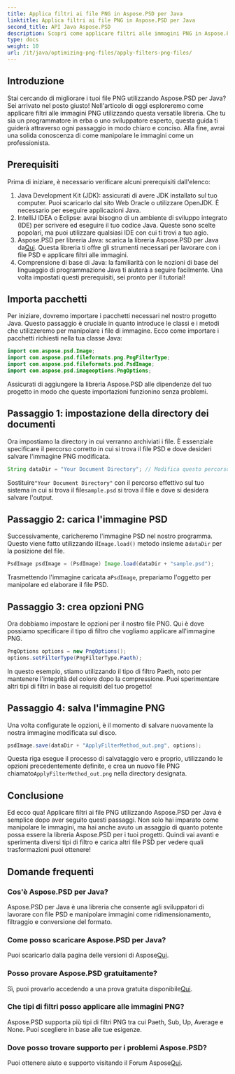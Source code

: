 ```yaml
---
title: Applica filtri ai file PNG in Aspose.PSD per Java
linktitle: Applica filtri ai file PNG in Aspose.PSD per Java
second_title: API Java Aspose.PSD
description: Scopri come applicare filtri alle immagini PNG in Aspose.PSD per Java con questa guida dettagliata. Semplici passaggi per risultati di immagine sorprendenti.
type: docs
weight: 10
url: /it/java/optimizing-png-files/apply-filters-png-files/
---
```

## Introduzione
Stai cercando di migliorare i tuoi file PNG utilizzando Aspose.PSD per Java? Sei arrivato nel posto giusto! Nell'articolo di oggi esploreremo come applicare filtri alle immagini PNG utilizzando questa versatile libreria. Che tu sia un programmatore in erba o uno sviluppatore esperto, questa guida ti guiderà attraverso ogni passaggio in modo chiaro e conciso. Alla fine, avrai una solida conoscenza di come manipolare le immagini come un professionista.
## Prerequisiti
Prima di iniziare, è necessario verificare alcuni prerequisiti dall'elenco:
1. Java Development Kit (JDK): assicurati di avere JDK installato sul tuo computer. Puoi scaricarlo dal sito Web Oracle o utilizzare OpenJDK. È necessario per eseguire applicazioni Java.
2. IntelliJ IDEA o Eclipse: avrai bisogno di un ambiente di sviluppo integrato (IDE) per scrivere ed eseguire il tuo codice Java. Queste sono scelte popolari, ma puoi utilizzare qualsiasi IDE con cui ti trovi a tuo agio.
3.  Aspose.PSD per libreria Java: scarica la libreria Aspose.PSD per Java da[Qui](https://releases.aspose.com/psd/java/). Questa libreria ti offre gli strumenti necessari per lavorare con i file PSD e applicare filtri alle immagini.
4. Comprensione di base di Java: la familiarità con le nozioni di base del linguaggio di programmazione Java ti aiuterà a seguire facilmente.
Una volta impostati questi prerequisiti, sei pronto per il tutorial!
## Importa pacchetti
Per iniziare, dovremo importare i pacchetti necessari nel nostro progetto Java. Questo passaggio è cruciale in quanto introduce le classi e i metodi che utilizzeremo per manipolare i file di immagine.
Ecco come importare i pacchetti richiesti nella tua classe Java:
```java
import com.aspose.psd.Image;
import com.aspose.psd.fileformats.png.PngFilterType;
import com.aspose.psd.fileformats.psd.PsdImage;
import com.aspose.psd.imageoptions.PngOptions;
```
Assicurati di aggiungere la libreria Aspose.PSD alle dipendenze del tuo progetto in modo che queste importazioni funzionino senza problemi.

## Passaggio 1: impostazione della directory dei documenti
Ora impostiamo la directory in cui verranno archiviati i file. È essenziale specificare il percorso corretto in cui si trova il file PSD e dove desideri salvare l'immagine PNG modificata.
```java
String dataDir = "Your Document Directory"; // Modifica questo percorso
```
 Sostituire`"Your Document Directory"` con il percorso effettivo sul tuo sistema in cui si trova il file`sample.psd` si trova il file e dove si desidera salvare l'output.
## Passaggio 2: carica l'immagine PSD
 Successivamente, caricheremo l'immagine PSD nel nostro programma. Questo viene fatto utilizzando il`Image.load()` metodo insieme a`dataDir` per la posizione del file.
```java
PsdImage psdImage = (PsdImage) Image.load(dataDir + "sample.psd");
```
 Trasmettendo l'immagine caricata a`PsdImage`, prepariamo l'oggetto per manipolare ed elaborare il file PSD. 
## Passaggio 3: crea opzioni PNG
Ora dobbiamo impostare le opzioni per il nostro file PNG. Qui è dove possiamo specificare il tipo di filtro che vogliamo applicare all'immagine PNG.
```java
PngOptions options = new PngOptions();
options.setFilterType(PngFilterType.Paeth);
```
In questo esempio, stiamo utilizzando il tipo di filtro Paeth, noto per mantenere l'integrità del colore dopo la compressione. Puoi sperimentare altri tipi di filtri in base ai requisiti del tuo progetto!
## Passaggio 4: salva l'immagine PNG
Una volta configurate le opzioni, è il momento di salvare nuovamente la nostra immagine modificata sul disco.
```java
psdImage.save(dataDir + "ApplyFilterMethod_out.png", options);
```
 Questa riga esegue il processo di salvataggio vero e proprio, utilizzando le opzioni precedentemente definite, e crea un nuovo file PNG chiamato`ApplyFilterMethod_out.png` nella directory designata.
## Conclusione
Ed ecco qua! Applicare filtri ai file PNG utilizzando Aspose.PSD per Java è semplice dopo aver seguito questi passaggi. Non solo hai imparato come manipolare le immagini, ma hai anche avuto un assaggio di quanto potente possa essere la libreria Aspose.PSD per i tuoi progetti. Quindi vai avanti e sperimenta diversi tipi di filtro e carica altri file PSD per vedere quali trasformazioni puoi ottenere!
## Domande frequenti
### Cos'è Aspose.PSD per Java?  
Aspose.PSD per Java è una libreria che consente agli sviluppatori di lavorare con file PSD e manipolare immagini come ridimensionamento, filtraggio e conversione del formato.
### Come posso scaricare Aspose.PSD per Java?  
 Puoi scaricarlo dalla pagina delle versioni di Aspose[Qui](https://releases.aspose.com/psd/java/).
### Posso provare Aspose.PSD gratuitamente?  
 Sì, puoi provarlo accedendo a una prova gratuita disponibile[Qui](https://releases.aspose.com/).
### Che tipi di filtri posso applicare alle immagini PNG?  
Aspose.PSD supporta più tipi di filtri PNG tra cui Paeth, Sub, Up, Average e None. Puoi scegliere in base alle tue esigenze.
### Dove posso trovare supporto per i problemi Aspose.PSD?  
 Puoi ottenere aiuto e supporto visitando il Forum Aspose[Qui](https://forum.aspose.com/c/psd/34).
